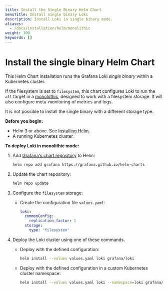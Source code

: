 ```yaml
---
title: Install the Single Binary Helm Chart
menuTitle: Install single binary Loki
description: Install Loki in single binary mode.
aliases:
  - /docs/installation/helm/monolithic
weight: 100
keywords: []
---
```


# Install the single binary Helm Chart

This Helm Chart installation runs the Grafana Loki *single binary* within a Kubernetes cluster.

If the filesystem is set to `filesystem`, this chart configures Loki to run the `all` target in a [monolothic](../../fundamentals/architecture/deployment-modes/#monolithic-mode), designed to work with a filesystem storage. It will also configure meta-monitoring of metrics and logs.

It is not possible to install the single binary with a different storage type.

**Before you begin:**

- Helm 3 or above. See [Installing Helm](https://helm.sh/docs/intro/install/).
- A running Kubernetes cluster.

**To deploy Loki in monolithic mode:**

1. Add [Grafana's chart repository](https://github.com/grafana/helm-charts) to Helm:

    ```bash
    helm repo add grafana https://grafana.github.io/helm-charts
    ```

1. Update the chart repository:

    ```bash
    helm repo update
    ```

1. Configure the `filesystem` storage:

    - Create the configuration file `values.yaml`:

      ```yaml
      loki:
        commonConfig:
          replication_factor: 1
        storage:
          type: 'filesystem'
      ```

1. Deploy the Loki cluster using one of these commands.

    - Deploy with the defined configuration:

        ```bash
        helm install --values values.yaml loki grafana/loki
        ```

    - Deploy with the defined configuration in a custom Kubernetes cluster namespace:

        ```bash
        helm install --values values.yaml loki --namespace=loki grafana/loki-simple-scalable
        ```
